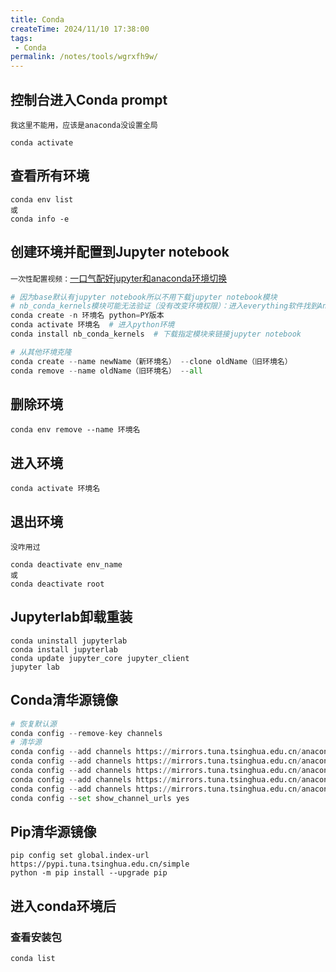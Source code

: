 ```yaml
---
title: Conda
createTime: 2024/11/10 17:38:00
tags:
 - Conda
permalink: /notes/tools/wgrxfh9w/
---
```

## 控制台进入Conda prompt

`我这里不能用，应该是anaconda没设置全局`

```
conda activate
```

## 查看所有环境

```
conda env list
或
conda info -e
```

## 创建环境并配置到Jupyter notebook

`一次性配置视频：`[一口气配好jupyter和anaconda环境切换](https://www.bilibili.com/video/BV17d4y1M7CF/?spm_id_from=333.337.search-card.all.click&vd_source=5e9ba28b96bd6fe04be4fb86a4612e4a)

```py
# 因为base默认有jupyter notebook所以不用下载jupyter notebook模块
# nb_conda_kernels模块可能无法验证（没有改变环境权限）：进入everything软件找到Anaconda prompt快捷方式用管理员身份打开
conda create -n 环境名 python=PY版本
conda activate 环境名	# 进入python环境
conda install nb_conda_kernels	# 下载指定模块来链接jupyter notebook

# 从其他环境克隆
conda create --name newName（新环境名） --clone oldName（旧环境名）
conda remove --name oldName（旧环境名） --all 
```

## 删除环境

```
conda env remove --name 环境名
```

## 进入环境

```
conda activate 环境名
```

## 退出环境

`没咋用过`

```
conda deactivate env_name
或
conda deactivate root
```

## Jupyterlab卸载重装

```
conda uninstall jupyterlab
conda install jupyterlab
conda update jupyter_core jupyter_client
jupyter lab
```

## Conda清华源镜像

```py
# 恢复默认源
conda config --remove-key channels
# 清华源
conda config --add channels https://mirrors.tuna.tsinghua.edu.cn/anaconda/pkgs/main
conda config --add channels https://mirrors.tuna.tsinghua.edu.cn/anaconda/pkgs/free
conda config --add channels https://mirrors.tuna.tsinghua.edu.cn/anaconda/pkgs/r
conda config --add channels https://mirrors.tuna.tsinghua.edu.cn/anaconda/pkgs/pro
conda config --add channels https://mirrors.tuna.tsinghua.edu.cn/anaconda/pkgs/msys2
conda config --set show_channel_urls yes
```

## Pip清华源镜像

```
pip config set global.index-url https://pypi.tuna.tsinghua.edu.cn/simple
python -m pip install --upgrade pip
```

## 进入conda环境后

### 查看安装包

```
conda list
```
